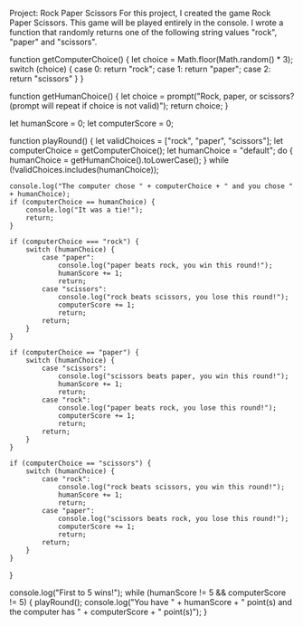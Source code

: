 Project: Rock Paper Scissors
For this project, I created the game Rock Paper Scissors. This game will be played entirely in the console.
I wrote a function that randomly returns one of the following string values "rock", "paper" and "scissors". 

function getComputerChoice() {
    let choice = Math.floor(Math.random() * 3);
    switch (choice) {
        case 0:
            return "rock";
        case 1:
            return "paper";
        case 2:
            return "scissors"
    }
}

function getHumanChoice() {
    let choice = prompt("Rock, paper, or scissors? (prompt will repeat if choice is not valid)");
    return choice;
}

let humanScore = 0;
let computerScore = 0;

function playRound() {
    let validChoices = ["rock", "paper", "scissors"];
    let computerChoice = getComputerChoice();
    let humanChoice = "default";
    do {
        humanChoice = getHumanChoice().toLowerCase();
    } while (!validChoices.includes(humanChoice));

    console.log("The computer chose " + computerChoice + " and you chose " + humanChoice);
    if (computerChoice == humanChoice) {
        console.log("It was a tie!");
        return;
    }

    if (computerChoice === "rock") {
        switch (humanChoice) {
            case "paper":
                console.log("paper beats rock, you win this round!");
                humanScore += 1;
                return;
            case "scissors": 
                console.log("rock beats scissors, you lose this round!");
                computerScore += 1;
                return;
            return;
        }
    }

    if (computerChoice == "paper") {
        switch (humanChoice) {
            case "scissors":
                console.log("scissors beats paper, you win this round!");
                humanScore += 1;
                return;
            case "rock": 
                console.log("paper beats rock, you lose this round!");
                computerScore += 1;
                return;
            return;
        }
    }

    if (computerChoice == "scissors") {
        switch (humanChoice) {
            case "rock":
                console.log("rock beats scissors, you win this round!");
                humanScore += 1;
                return;
            case "paper": 
                console.log("scissors beats rock, you lose this round!");
                computerScore += 1;
                return;
            return;
        }
    }
}

console.log("First to 5 wins!");
while (humanScore != 5 && computerScore != 5) {
    playRound();
    console.log("You have " + humanScore + " point(s) and the computer has " + computerScore + " point(s)");
}